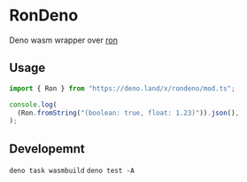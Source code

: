 # RonDeno

Deno wasm wrapper over [ron](https://github.com/ron-rs/ron)

## Usage

```ts
import { Ron } from "https://deno.land/x/rondeno/mod.ts";

console.log(
  (Ron.fromString("(boolean: true, float: 1.23)")).json(),
);
```

## Developemnt

`deno task wasmbuild` `deno test -A`
